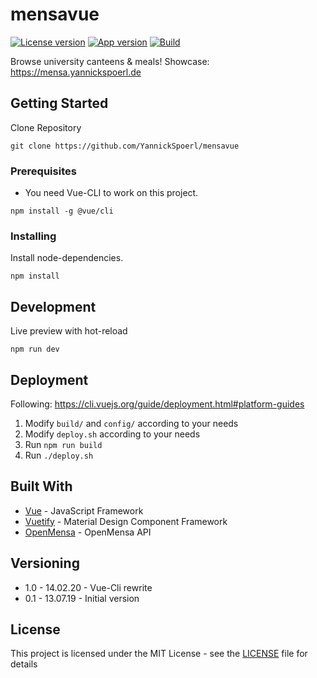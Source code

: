 # mensavue

[![License version](https://img.shields.io/github/license/YannickSpoerl/mensavue)](https://img.shields.io/github/license/YannickSpoerl/mensavue)
[![App version](https://img.shields.io/github/package-json/v/YannickSpoerl/mensavue)](https://img.shields.io/github/package-json/v/YannickSpoerl/mensavue)
[![Build](https://img.shields.io/github/workflow/status/YannickSpoerl/mensavue/Node.js%20CI)](https://img.shields.io/github/workflow/status/YannickSpoerl/mensavue/Node.js%20CI)

Browse university canteens & meals!
Showcase: https://mensa.yannickspoerl.de

## Getting Started

Clone Repository

```
git clone https://github.com/YannickSpoerl/mensavue
```

### Prerequisites

- You need Vue-CLI to work on this project.

```
npm install -g @vue/cli
```

### Installing

Install node-dependencies.

```
npm install
```

## Development

Live preview with hot-reload

```
npm run dev
```

## Deployment

Following: https://cli.vuejs.org/guide/deployment.html#platform-guides

1. Modify `build/` and `config/` according to your needs
2. Modify `deploy.sh` according to your needs
3. Run ```npm run build```
4. Run ```./deploy.sh```
## Built With

* [Vue](https://vuejs.org/) - JavaScript Framework
* [Vuetify](https://vuetifyjs.com) - Material Design Component Framework
* [OpenMensa](http://openmensa.org/) - OpenMensa API

## Versioning

- 1.0 - 14.02.20 - Vue-Cli rewrite
- 0.1 - 13.07.19 - Initial version

## License

This project is licensed under the MIT License - see the [LICENSE](LICENSE) file for details
